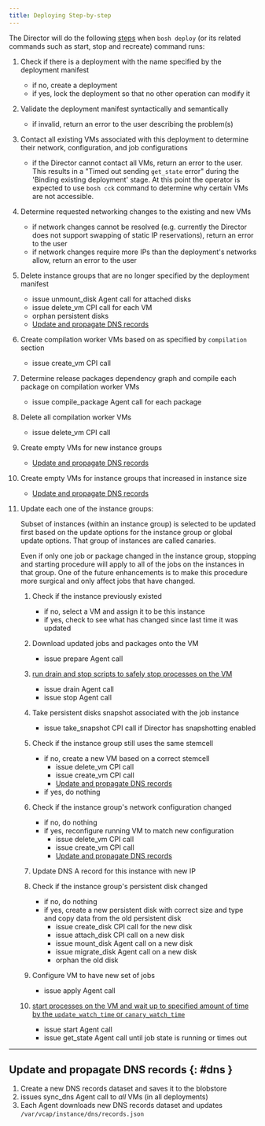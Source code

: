 ```yaml
---
title: Deploying Step-by-step
---
```


The Director will do the following [steps](https://www.youtube.com/watch?v=ay6GjmiJTPM) when `bosh deploy` (or its related commands such as start, stop and recreate) command runs:

1. Check if there is a deployment with the name specified by the deployment manifest
    - if no, create a deployment
    - if yes, lock the deployment so that no other operation can modify it

1. Validate the deployment manifest syntactically and semantically
    - if invalid, return an error to the user describing the problem(s)

1. Contact all existing VMs associated with this deployment to determine their network, configuration, and job configurations
    - if the Director cannot contact all VMs, return an error to the user. This results in a "Timed out sending `get_state` error" during the 'Binding existing deployment' stage. At this point the operator is expected to use `bosh cck` command to determine why certain VMs are not accessible.

1. Determine requested networking changes to the existing and new VMs
    - if network changes cannot be resolved (e.g. currently the Director does not support swapping of static IP reservations), return an error to the user
    - if network changes require more IPs than the deployment's networks allow, return an error to the user

1. Delete instance groups that are no longer specified by the deployment manifest
    - issue unmount_disk Agent call for attached disks
    - issue delete_vm CPI call for each VM
    - orphan persistent disks
    - [Update and propagate DNS records](deploying-step-by-step.md#dns)

1. Create compilation worker VMs based on as specified by `compilation` section
    - issue create_vm CPI call

1. Determine release packages dependency graph and compile each package on compilation worker VMs
    - issue compile_package Agent call for each package

1. Delete all compilation worker VMs
    - issue delete_vm CPI call

1. Create empty VMs for new instance groups
    - [Update and propagate DNS records](deploying-step-by-step.md#dns)

1. Create empty VMs for instance groups that increased in instance size
    - [Update and propagate DNS records](deploying-step-by-step.md#dns)

1. Update each one of the instance groups:

    Subset of instances (within an instance group) is selected to be updated first based on the update options for the instance group or global update options. That group of instances are called canaries.

    Even if only one job or package changed in the instance group, stopping and starting procedure will apply to all of the jobs on the instances in that group. One of the future enhancements is to make this procedure more surgical and only affect jobs that have changed.

    1. Check if the instance previously existed
        - if no, select a VM and assign it to be this instance
        - if yes, check to see what has changed since last time it was updated

    1. Download updated jobs and packages onto the VM
        - issue prepare Agent call

    1. [run drain and stop scripts to safely stop processes on the VM](job-lifecycle.md#stop)
        - issue drain Agent call
        - issue stop Agent call

    1. Take persistent disks snapshot associated with the job instance
        - issue take_snapshot CPI call if Director has snapshotting enabled

    1. Check if the instance group still uses the same stemcell
        - if no, create a new VM based on a correct stemcell
            - issue delete_vm CPI call
            - issue create_vm CPI call
            - [Update and propagate DNS records](deploying-step-by-step.md#dns)
        - if yes, do nothing

    1. Check if the instance group's network configuration changed
        - if no, do nothing
        - if yes, reconfigure running VM to match new configuration
            - issue delete_vm CPI call
            - issue create_vm CPI call
            - [Update and propagate DNS records](deploying-step-by-step.md#dns)

    1. Update DNS A record for this instance with new IP

    1. Check if the instance group's persistent disk changed
        - if no, do nothing
        - if yes, create a new persistent disk with correct size and type and copy data from the old persistent disk
            - issue create_disk CPI call for the new disk
            - issue attach_disk CPI call on a new disk
            - issue mount_disk Agent call on a new disk
            - issue migrate_disk Agent call on a new disk
            - orphan the old disk

    1. Configure VM to have new set of jobs
        - issue apply Agent call

    1. [start processes on the VM and wait up to specified amount of time by the `update_watch_time` or `canary_watch_time`](job-lifecycle.md#start)
        - issue start Agent call
        - issue get_state Agent call until job state is running or times out

---
## Update and propagate DNS records {: #dns }

1. Create a new DNS records dataset and saves it to the blobstore
1. issues sync_dns Agent call to *all* VMs (in all deployments)
1. Each Agent downloads new DNS records dataset and updates `/var/vcap/instance/dns/records.json`
